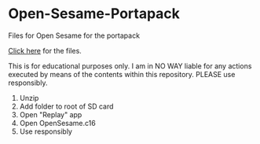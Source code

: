 # Open-Sesame-Portapack
Files for Open Sesame for the portapack

[Click here](https://drive.google.com/file/d/10OYgWcLaSEN5OCow3s_aHysDIXjFYYKp/view?usp=sharing) for the files.

This is for educational purposes only. I am in NO WAY liable for any actions executed by means of the contents within this repository. PLEASE use responsibly.

1. Unzip
2. Add folder to root of SD card
3. Open "Replay" app
4. Open OpenSesame.c16
5. Use responsibly
